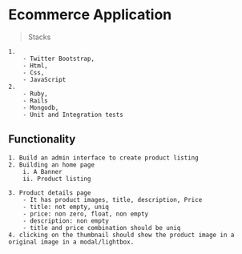 # Ecommerce Application

> Stacks

	1.
		- Twitter Bootstrap,
		- Html, 
		- Css, 
		- JavaScript
	2.
		- Ruby,
		- Rails
		- Mongodb,
		- Unit and Integration tests

## Functionality

	1. Build an admin interface to create product listing
	2. Building an home page
    	i. A Banner
    	ii. Product listing
    
	3. Product details page
    	- It has product images, title, description, Price
    	- title: not empty, uniq
    	- price: non zero, float, non empty
    	- description: non empty
    	- title and price combination should be uniq
 	4. clicking on the thumbnail should show the product image in a original image in a modal/lightbox.

